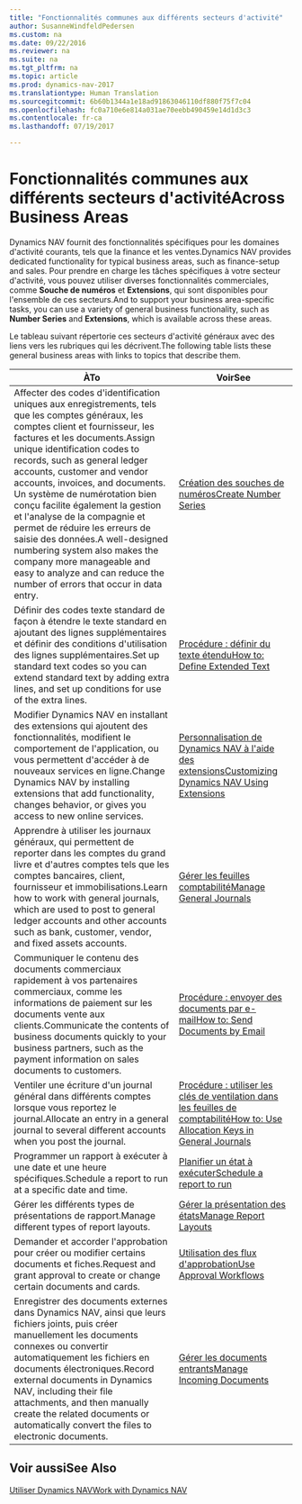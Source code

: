 ```yaml
---
title: "Fonctionnalités communes aux différents secteurs d'activité"
author: SusanneWindfeldPedersen
ms.custom: na
ms.date: 09/22/2016
ms.reviewer: na
ms.suite: na
ms.tgt_pltfrm: na
ms.topic: article
ms.prod: dynamics-nav-2017
ms.translationtype: Human Translation
ms.sourcegitcommit: 6b60b1344a1e18ad91863046110df880f75f7c04
ms.openlocfilehash: fc0a710e6e814a031ae70eebb490459e14d1d3c3
ms.contentlocale: fr-ca
ms.lasthandoff: 07/19/2017

---
```


# <a name="across-business-areas"></a><span data-ttu-id="9b2a2-102">Fonctionnalités communes aux différents secteurs d'activité</span><span class="sxs-lookup"><span data-stu-id="9b2a2-102">Across Business Areas</span></span>

<span data-ttu-id="9b2a2-103">Dynamics NAV fournit des fonctionnalités spécifiques pour les domaines d'activité courants, tels que la finance et les ventes.</span><span class="sxs-lookup"><span data-stu-id="9b2a2-103">Dynamics NAV provides dedicated functionality for typical business areas, such as finance-setup and sales.</span></span> <span data-ttu-id="9b2a2-104">Pour prendre en charge les tâches spécifiques à votre secteur d'activité, vous pouvez utiliser diverses fonctionnalités commerciales, comme **Souche de numéros** et **Extensions**, qui sont disponibles pour l'ensemble de ces secteurs.</span><span class="sxs-lookup"><span data-stu-id="9b2a2-104">And to support your business area-specific tasks, you can use a variety of general business functionality, such as **Number Series** and **Extensions**, which is available across these areas.</span></span>

<span data-ttu-id="9b2a2-105">Le tableau suivant répertorie ces secteurs d'activité généraux avec des liens vers les rubriques qui les décrivent.</span><span class="sxs-lookup"><span data-stu-id="9b2a2-105">The following table lists these general business areas with links to topics that describe them.</span></span>

|<span data-ttu-id="9b2a2-106">À</span><span class="sxs-lookup"><span data-stu-id="9b2a2-106">To</span></span>   |<span data-ttu-id="9b2a2-107">Voir</span><span class="sxs-lookup"><span data-stu-id="9b2a2-107">See</span></span>   |
|-----|------|
|<span data-ttu-id="9b2a2-108">Affecter des codes d'identification uniques aux enregistrements, tels que les comptes généraux, les comptes client et fournisseur, les factures et les documents.</span><span class="sxs-lookup"><span data-stu-id="9b2a2-108">Assign unique identification codes to records, such as general ledger accounts, customer and vendor accounts, invoices, and documents.</span></span> <span data-ttu-id="9b2a2-109">Un système de numérotation bien conçu facilite également la gestion et l'analyse de la compagnie et permet de réduire les erreurs de saisie des données.</span><span class="sxs-lookup"><span data-stu-id="9b2a2-109">A well-designed numbering system also makes the company more manageable and easy to analyze and can reduce the number of errors that occur in data entry.</span></span>|[<span data-ttu-id="9b2a2-110">Création des souches de numéros</span><span class="sxs-lookup"><span data-stu-id="9b2a2-110">Create Number Series</span></span>](ui-create-number-series.md)|
|<span data-ttu-id="9b2a2-111">Définir des codes texte standard de façon à étendre le texte standard en ajoutant des lignes supplémentaires et définir des conditions d'utilisation des lignes supplémentaires.</span><span class="sxs-lookup"><span data-stu-id="9b2a2-111">Set up standard text codes so you can extend standard text by adding extra lines, and set up conditions for use of the extra lines.</span></span>|[<span data-ttu-id="9b2a2-112">Procédure : définir du texte étendu</span><span class="sxs-lookup"><span data-stu-id="9b2a2-112">How to: Define Extended Text</span></span>](ui-how-define-ext-text.md)|
|<span data-ttu-id="9b2a2-113">Modifier Dynamics NAV en installant des extensions qui ajoutent des fonctionnalités, modifient le comportement de l'application, ou vous permettent d'accéder à de nouveaux services en ligne.</span><span class="sxs-lookup"><span data-stu-id="9b2a2-113">Change Dynamics NAV by installing extensions that add functionality, changes behavior, or gives you access to new online services.</span></span>|[<span data-ttu-id="9b2a2-114">Personnalisation de Dynamics NAV à l'aide des extensions</span><span class="sxs-lookup"><span data-stu-id="9b2a2-114">Customizing Dynamics NAV Using Extensions</span></span>](ui-extensions.md)|
|<span data-ttu-id="9b2a2-115">Apprendre à utiliser les journaux généraux, qui permettent de reporter dans les comptes du grand livre et d'autres comptes tels que les comptes bancaires, client, fournisseur et immobilisations.</span><span class="sxs-lookup"><span data-stu-id="9b2a2-115">Learn how to work with general journals, which are used to post to general ledger accounts and other accounts such as bank, customer, vendor, and fixed assets accounts.</span></span>|[<span data-ttu-id="9b2a2-116">Gérer les feuilles comptabilité</span><span class="sxs-lookup"><span data-stu-id="9b2a2-116">Manage General Journals</span></span>](ui-work-general-journals.md)|
|<span data-ttu-id="9b2a2-117">Communiquer le contenu des documents commerciaux rapidement à vos partenaires commerciaux, comme les informations de paiement sur les documents vente aux clients.</span><span class="sxs-lookup"><span data-stu-id="9b2a2-117">Communicate the contents of business documents quickly to your business partners, such as the payment information on sales documents to customers.</span></span>|[<span data-ttu-id="9b2a2-118">Procédure : envoyer des documents par e-mail</span><span class="sxs-lookup"><span data-stu-id="9b2a2-118">How to: Send Documents by Email</span></span>](ui-how-send-documents-email.md)|
|<span data-ttu-id="9b2a2-119">Ventiler une écriture d'un journal général dans différents comptes lorsque vous reportez le journal.</span><span class="sxs-lookup"><span data-stu-id="9b2a2-119">Allocate an entry in a general journal to several different accounts when you post the journal.</span></span>|[<span data-ttu-id="9b2a2-120">Procédure : utiliser les clés de ventilation dans les feuilles de comptabilité</span><span class="sxs-lookup"><span data-stu-id="9b2a2-120">How to: Use Allocation Keys in General Journals</span></span>](ui-how-use-allocation-keys-general-journals.md)|
|<span data-ttu-id="9b2a2-121">Programmer un rapport à exécuter à une date et une heure spécifiques.</span><span class="sxs-lookup"><span data-stu-id="9b2a2-121">Schedule a report to run at a specific date and time.</span></span>|[<span data-ttu-id="9b2a2-122">Planifier un état à exécuter</span><span class="sxs-lookup"><span data-stu-id="9b2a2-122">Schedule a report to run</span></span>](ui-schedule-report.md)|
|<span data-ttu-id="9b2a2-123">Gérer les différents types de présentations de rapport.</span><span class="sxs-lookup"><span data-stu-id="9b2a2-123">Manage different types of report layouts.</span></span>|[<span data-ttu-id="9b2a2-124">Gérer la présentation des états</span><span class="sxs-lookup"><span data-stu-id="9b2a2-124">Manage Report Layouts</span></span>](ui-manage-report-layouts.md)|
|<span data-ttu-id="9b2a2-125">Demander et accorder l'approbation pour créer ou modifier certains documents et fiches.</span><span class="sxs-lookup"><span data-stu-id="9b2a2-125">Request and grant approval to create or change certain documents and cards.</span></span>|[<span data-ttu-id="9b2a2-126">Utilisation des flux d'approbation</span><span class="sxs-lookup"><span data-stu-id="9b2a2-126">Use Approval Workflows</span></span>](across-how-use-approval-workflows.md)|
|<span data-ttu-id="9b2a2-127">Enregistrer des documents externes dans Dynamics NAV, ainsi que leurs fichiers joints, puis créer manuellement les documents connexes ou convertir automatiquement les fichiers en documents électroniques.</span><span class="sxs-lookup"><span data-stu-id="9b2a2-127">Record external documents in Dynamics NAV, including their file attachments, and then manually create the related documents or automatically convert the files to electronic documents.</span></span>|[<span data-ttu-id="9b2a2-128">Gérer les documents entrants</span><span class="sxs-lookup"><span data-stu-id="9b2a2-128">Manage Incoming Documents</span></span>](across-income-documents.md)|

## <a name="see-also"></a><span data-ttu-id="9b2a2-129">Voir aussi</span><span class="sxs-lookup"><span data-stu-id="9b2a2-129">See Also</span></span>
[<span data-ttu-id="9b2a2-130">Utiliser Dynamics NAV</span><span class="sxs-lookup"><span data-stu-id="9b2a2-130">Work with Dynamics NAV</span></span>](ui-work-product.md)


